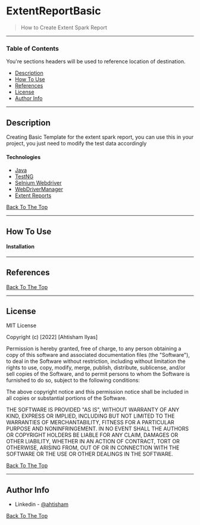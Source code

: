 # ExtentReportBasic
> How to Create Extent Spark Report

---

### Table of Contents
You're sections headers will be used to reference location of destination.

- [Description](#description)
- [How To Use](#how-to-use)
- [References](#references)
- [License](#license)
- [Author Info](#author-info)

---

## Description

Creating Basic Template for the extent spark report, you can use this in your project, you just need to modify the test data accordingly 

#### Technologies

- [Java](https://www.java.com/en/)
- [TestNG](https://testng.org/doc/)
- [Selnium Webdriver](https://www.selenium.dev/maven/)
- [WebDriverManager](https://github.com/bonigarcia/webdrivermanager)
- [Extent Reports](https://www.extentreports.com/)

[Back To The Top](#ExtentReportBasic)

---

## How To Use

#### Installation





---

## References
[Back To The Top](#ExtentReportBasic)

---

## License

MIT License

Copyright (c) [2022] [Ahtisham Ilyas]

Permission is hereby granted, free of charge, to any person obtaining a copy
of this software and associated documentation files (the "Software"), to deal
in the Software without restriction, including without limitation the rights
to use, copy, modify, merge, publish, distribute, sublicense, and/or sell
copies of the Software, and to permit persons to whom the Software is
furnished to do so, subject to the following conditions:

The above copyright notice and this permission notice shall be included in all
copies or substantial portions of the Software.

THE SOFTWARE IS PROVIDED "AS IS", WITHOUT WARRANTY OF ANY KIND, EXPRESS OR
IMPLIED, INCLUDING BUT NOT LIMITED TO THE WARRANTIES OF MERCHANTABILITY,
FITNESS FOR A PARTICULAR PURPOSE AND NONINFRINGEMENT. IN NO EVENT SHALL THE
AUTHORS OR COPYRIGHT HOLDERS BE LIABLE FOR ANY CLAIM, DAMAGES OR OTHER
LIABILITY, WHETHER IN AN ACTION OF CONTRACT, TORT OR OTHERWISE, ARISING FROM,
OUT OF OR IN CONNECTION WITH THE SOFTWARE OR THE USE OR OTHER DEALINGS IN THE
SOFTWARE.

[Back To The Top](#ExtentReportBasic)

---

## Author Info

- Linkedin - [@ahtisham](https://www.linkedin.com/in/ahtisham-ilyas-62193768/)


[Back To The Top](#ExtentReportBasic)
